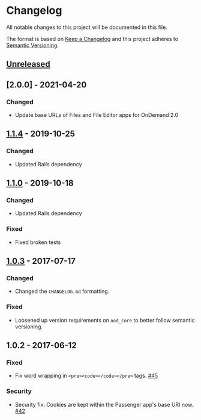 # Changelog

All notable changes to this project will be documented in this file.

The format is based on [Keep a Changelog](http://keepachangelog.com/en/1.0.0/)
and this project adheres to [Semantic Versioning](http://semver.org/spec/v2.0.0.html).

## [Unreleased]
## [2.0.0] - 2021-04-20
### Changed
- Update base URLs of Files and File Editor apps for OnDemand 2.0

## [1.1.4] - 2019-10-25
### Changed
- Updated Rails dependency

## [1.1.0] - 2019-10-18
### Changed
- Updated Rails dependency

### Fixed
- Fixed broken tests

## [1.0.3] - 2017-07-17

### Changed

- Changed the `CHANGELOG.md` formatting.

### Fixed

- Loosened up version requirements on `ood_core` to better follow semantic
  versioning.

## 1.0.2 - 2017-06-12

### Fixed

- Fix word wrapping in `<pre><code></code></pre>` tags.
  [#45](https://github.com/OSC/ood_appkit/pull/45)

### Security

- Security fix: Cookies are kept within the Passenger app's base URI now.
  [#42](https://github.com/OSC/ood_appkit/pull/42)

[Unreleased]: https://github.com/OSC/ood_appkit/compare/v2.0.0...HEAD
[1.1.4]: https://github.com/OSC/ood_appkit/compare/v1.1.4...v2.0.0
[1.1.4]: https://github.com/OSC/ood_appkit/compare/v1.1.3...v1.1.4
[1.1.3]: https://github.com/OSC/ood_appkit/compare/v1.1.2...v1.1.3
[1.1.2]: https://github.com/OSC/ood_appkit/compare/v1.1.1...v1.1.2
[1.1.1]: https://github.com/OSC/ood_appkit/compare/v1.1.0...v1.1.1
[1.1.0]: https://github.com/OSC/ood_appkit/compare/v1.0.3...v1.1.0
[1.0.3]: https://github.com/OSC/ood_appkit/compare/v1.0.2...v1.0.3
